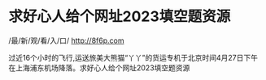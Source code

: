 # 求好心人给个网址2023填空题资源

/最/新/观/看/入/口/ http://8f6p.com

过近16个小时的飞行,运送旅美大熊猫“丫丫”的货运专机于北京时间4月27日下午在上海浦东机场降落。求好心人给个网址2023填空题资源

